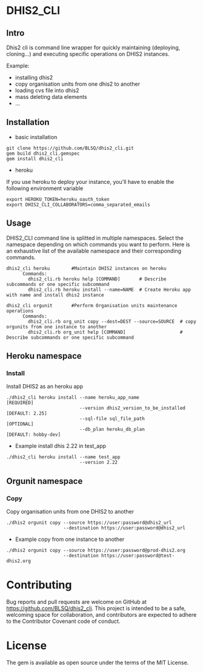 # DHIS2_CLI

## Intro  

Dhis2 cli is command line wrapper for quickly maintaining (deploying, cloning...)
and executing specific operations on DHIS2 instances.

Example: 

  - installing dhis2 
  - copy organisation units from one dhis2 to another
  - loading cvs file into dhis2 
  - mass deleting data elements 
  - ...

## Installation  
  
  - basic installation 
   
   ```
   git clone https://github.com/BLSQ/dhis2_cli.git 
   gem build dhis2_cli.gemspec
   gem install dhis2_cli
   ```

  - heroku 

  If you use heroku to deploy your instance, you'll have to enable the 
  following environment variable 
  
  ```
  export HEROKU_TOKEN=heroku_oauth_token
  export DHIS2_CLI_COLLABORATORS=comma_separated_emails
  ```


## Usage 

DHIS2_CLI command line is splitted in multiple namespaces. Select the namespace 
depending on which commands you want to perform. Here is an exhaustive list of 
the available namespace and their corresponding commands.

  ```
  dhis2_cli heroku        #Maintain DHIS2 instances on heroku
        Commands:
          dhis2_cli.rb heroku help [COMMAND]       # Describe subcommands or one specific subcommand
          dhis2_cli.rb heroku install --name=NAME  # Create Heroku app with name and install dhis2 instance

  dhis2_cli orgunit       #Perform Organisation units maintenance operations
        Commands:
          dhis2_cli.rb org_unit copy --dest=DEST --source=SOURCE  # copy orgunits from one instance to another
          dhis2_cli.rb org_unit help [COMMAND]                    # Describe subcommands or one specific subcommand  
  ```

## Heroku namespace
 
### Install 

Install DHIS2 as an heroku app

``` 
./dhis2_cli heroku install --name heroku_app_name                  [REQUIRED]
                           --version dhis2_version_to_be_installed [DEFAULT: 2.25]
                           --sql-file sql_file_path                [OPTIONAL] 
                           --db_plan heroku_db_plan                [DEFAULT: hobby-dev]
```

- Example install dhis 2.22 in test_app 

``` 
./dhis2_cli heroku install --name test_app
                           --version 2.22 

```

## Orgunit namespace

### Copy 

Copy organisation units from one DHIS2 to another

``` 
./dhis2 orgunit copy --source https://user:password@dhis2_url
                     --destination https://user:password@dhis2_url
```

- Example copy from one instance to another

``` 
./dhis2 orgunit copy --source https://user:password@prod-dhis2.org
                     --destination https://user:password@test-dhis2.org
```

# Contributing

Bug reports and pull requests are welcome on GitHub at https://github.com/BLSQ/dhis2_cli. This project is intended to be a safe, welcoming space for collaboration, and contributors are expected to adhere to the Contributor Covenant code of conduct.

# License

The gem is available as open source under the terms of the MIT License.

    
  
